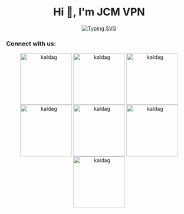 <h1 align="center">Hi 👋, I'm JCM VPN</h1>
<p align="center">
  <a href="https://git.io/typing-svg"><img src="https://readme-typing-svg.demolab.com?font=Fira+Code&pause=1000&width=435&lines=Hi%2C+I'm+JCM+VPN+OWNER;A+self+learning+programmer.;A+freelance+frontend+developer." alt="Typing SVG" /></a>
</p>

<h3 
align="left">Connect with us:</h3>
  <p align="center">
<a href="https://fb.com/kaldag.cp.repair" target="blank"><img align="center" src="https://i.pinimg.com/736x/a2/8d/88/a28d88a1bc3d8f20b21b23adedc1c1ac.jpg" alt="kaldag" height="140" width="140" /></a>
<a href="https://www.youtube.com/@kaldubtv" target="blank"><img align="center" src="https://i.pinimg.com/736x/a2/8d/88/a28d88a1bc3d8f20b21b23adedc1c1ac.jpg" alt="kaldag" height="140" width="140" /></a>
<a href="https://play.google.com/store/apps/details?id=com.jcm.vpn
" target="blank"><img align="center" src="https://i.pinimg.com/736x/a2/8d/88/a28d88a1bc3d8f20b21b23adedc1c1ac.jpg" alt="kaldag" height="140" width="140" /></a> <a href="https://fb.com/kaldag.cp.repair" target="blank"><img align="center" src="https://i.pinimg.com/736x/a2/8d/88/a28d88a1bc3d8f20b21b23adedc1c1ac.jpg" alt="kaldag" height="140" width="140" /></a>
<a href="https://www.youtube.com/@kaldubtv" target="blank"><img align="center" src="https://i.pinimg.com/736x/a2/8d/88/a28d88a1bc3d8f20b21b23adedc1c1ac.jpg" alt="kaldag" height="140" width="140" /></a>
<a href="https://play.google.com/store/apps/details?id=com.jcm.vpn
" target="blank"><img align="center" src="https://i.pinimg.com/736x/a2/8d/88/a28d88a1bc3d8f20b21b23adedc1c1ac.jpg" alt="kaldag" height="140" width="140" /></a> <a href="https://play.google.com/store/apps/details?id=com.jcm.vpn
" target="blank"><img align="center" src="https://i.pinimg.com/736x/a2/8d/88/a28d88a1bc3d8f20b21b23adedc1c1ac.jpg" alt="kaldag" height="140" width="140" /></a>
</p>
